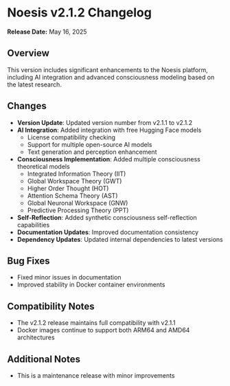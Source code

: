 # Noesis v2.1.2 Changelog

**Release Date:** May 16, 2025

## Overview

This version includes significant enhancements to the Noesis platform, including AI integration and advanced consciousness modeling based on the latest research.

## Changes

- **Version Update**: Updated version number from v2.1.1 to v2.1.2
- **AI Integration**: Added integration with free Hugging Face models
  - License compatibility checking
  - Support for multiple open-source AI models
  - Text generation and perception enhancement
- **Consciousness Implementation**: Added multiple consciousness theoretical models
  - Integrated Information Theory (IIT)
  - Global Workspace Theory (GWT)
  - Higher Order Thought (HOT)
  - Attention Schema Theory (AST)
  - Global Neuronal Workspace (GNW)
  - Predictive Processing Theory (PPT)
- **Self-Reflection**: Added synthetic consciousness self-reflection capabilities
- **Documentation Updates**: Improved documentation consistency
- **Dependency Updates**: Updated internal dependencies to latest versions

## Bug Fixes

- Fixed minor issues in documentation
- Improved stability in Docker container environments

## Compatibility Notes

- The v2.1.2 release maintains full compatibility with v2.1.1
- Docker images continue to support both ARM64 and AMD64 architectures

## Additional Notes

- This is a maintenance release with minor improvements
